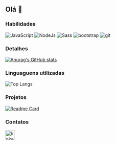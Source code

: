 ## Olá 👋

### Habilidades 
![JavaScript](https://img.shields.io/badge/JavaScript-F7DF1E?logo=javascript&logoColor=black&style=for-the-badge)
![NodeJs](https://img.shields.io/badge/Node.js-43853D?logo=node.js&logoColor=white&style=for-the-badge)
![Sass](https://img.shields.io/badge/Sass-CC6699?logo=sass&logoColor=white&style=for-the-badge)
![bootstrap](https://img.shields.io/badge/Bootstrap-563D7C?logo=bootstrap&logoColor=white&style=for-the-badge)
![git](https://img.shields.io/badge/Git-E34F26?logo=git&logoColor=white&style=for-the-badge)

### Detalhes

[![Anurag's GitHub stats](https://github-readme-stats.vercel.app/api?username=enzonagasava&theme=dark)](https://github.com/enzonagasava/github-readme-stats)

### Linguaguens utilizadas
![Top Langs](https://github-readme-stats.vercel.app/api/top-langs/?username=enzonagasava&layout=compact)

### Projetos
[![Readme Card](https://github-readme-stats.vercel.app/api/pin/?username=enzonagasava&repo=clone-card-netflix)](https://github.com/enzonagasava/clone-card-netflix)

### Contatos
[<img src='https://img.shields.io/badge/LinkedIn-0A66C2?logo=linkedin&logoColor=white&style=for-the-badge' alt='linkedin' height='30'>](https://www.linkedin.com/in/enzo-nagasava/)
